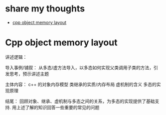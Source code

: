 # share my thoughts

- [cpp object memory layout](#0)


# Cpp object memory layout

讲述逻辑：

导入事例/铺叙：
  从多态/虚方法导入，以多态如何实现父类调用子类的方法，引发思考，预示讲述主题
  
主体内容：
  c++ 的对象内存模型
  类继承的实质/内存布局
  虚机制的含义
  多态的实现原理
  
结尾：
  回顾对象、继承、虚机制与多态之间的关系，为多态的实现提供了基础支持.
  用上述了解的知识回答一些重要的常见的问题
  
  
  

  
